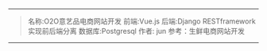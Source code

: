 ___________________________________________

>名称:O2O意艺品电商网站开发
>前端:Vue.js
>后端:Django
RESTframework实现前后端分离
>数据库:Postgresql
>作者: jun
>参考：生鲜电商网站开发
__________________________________________
